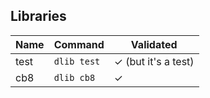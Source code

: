 ## Libraries
| Name | Command         | Validated            |
|------|-----------------|----------------------|
| test | ```dlib test``` | ✓ (but it's a test)  |
| cb8  | ```dlib cb8```  | ✓                    |
